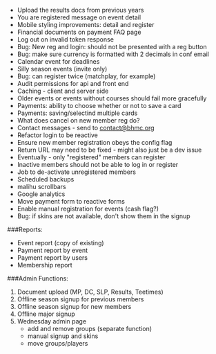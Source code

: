 * Upload the results docs from previous years
* You are registered message on event detail
* Mobile styling improvements: detail and register
* Financial documents on payment FAQ page
* Log out on invalid token response
* Bug: New reg and login: should not be presented with a reg button
* Bug: make sure currency is formatted with 2 decimals in conf email
* Calendar event for deadlines
* Silly season events (invite only)
* Bug: can register twice (matchplay, for example)
* Audit permissions for api and front end
* Caching - client and server side
* Older events or events without courses should fail more gracefully
* Payments: ability to choose whether or not to save a card
* Payments: saving/selectind multiple cards
* What does cancel on new member reg do?
* Contact messages - send to contact@bhmc.org
* Refactor login to be reactive
* Ensure new member registration obeys the config flag
* Return URL may need to be fixed - might also just be a dev issue
* Eventually - only "registered" members can register
* Inactive members should not be able to log in or register
* Job to de-activate unregistered members
* Scheduled backups
* malihu scrollbars
* Google analytics
* Move payment form to reactive forms
* Enable manual registration for events (cash flag?)
* Bug: if skins are not available, don't show them in the signup

###Reports:
* Event report (copy of existing)
* Payment report by event
* Payment report by users
* Membership report

###Admin Functions:
1. Document upload (MP, DC, SLP, Results, Teetimes)
2. Offline season signup for previous members
3. Offline season signup for new members
4. Offline major signup
5. Wednesday admin page
    * add and remove groups (separate function)
    * manual signup and skins
    * move groups/players
